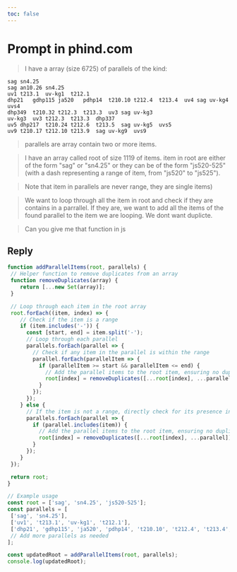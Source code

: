 ```yaml
---
toc: false
---
```


# Prompt in phind.com

> I have a array (size 6725) of parallels of the kind:

	sag	sn4.25						
	sag	an10.26	sn4.25					
	uv1	t213.1	uv-kg1	t212.1					
	dhp21	gdhp115	ja520	pdhp14	t210.10	t212.4	t213.4	uv4	sag	uv-kg4	uvs4									
	dhp349	t210.32	t212.3	t213.3	uv3	sag	uv-kg3											uv-kg3	uv3	t212.3	t213.3	dhp337				
	uv5	dhp217	t210.24	t212.6	t213.5	sag	uv-kg5	uvs5						
	uv9	t210.17	t212.10	t213.9	sag	uv-kg9	uvs9

> parallels are array contain two or more items.

> I have an array called root of size 1119 of items. item in root are either of the form "sag" or "sn4.25" or they can be of the form "js520-525" (with a dash representing a range of item, from "js520" to "js525"). 

> Note that item in parallels are never range, they are single items)

> We want to loop through all the item in root and check if they are contains in a parrallel. If they are,  we want to add all the items of the found parallel to the item we are looping. We dont want duplicte. 

> Can you give me that function in js

## Reply

```js echo run=false
function addParallelItems(root, parallels) {
 // Helper function to remove duplicates from an array
 function removeDuplicates(array) {
    return [...new Set(array)];
 }

 // Loop through each item in the root array
 root.forEach((item, index) => {
    // Check if the item is a range
    if (item.includes('-')) {
      const [start, end] = item.split('-');
      // Loop through each parallel
      parallels.forEach(parallel => {
        // Check if any item in the parallel is within the range
        parallel.forEach(parallelItem => {
          if (parallelItem >= start && parallelItem <= end) {
            // Add the parallel items to the root item, ensuring no duplicates
            root[index] = removeDuplicates([...root[index], ...parallel]);
          }
        });
      });
    } else {
      // If the item is not a range, directly check for its presence in parallels
      parallels.forEach(parallel => {
        if (parallel.includes(item)) {
          // Add the parallel items to the root item, ensuring no duplicates
          root[index] = removeDuplicates([...root[index], ...parallel]);
        }
      });
    }
 });

 return root;
}

// Example usage
const root = ['sag', 'sn4.25', 'js520-525'];
const parallels = [
 ['sag', 'sn4.25'],
 ['uv1', 't213.1', 'uv-kg1', 't212.1'],
 ['dhp21', 'gdhp115', 'ja520', 'pdhp14', 't210.10', 't212.4', 't213.4', 'uv4', 'sag', 'uv-kg4', 'uvs4'],
 // Add more parallels as needed
];

const updatedRoot = addParallelItems(root, parallels);
console.log(updatedRoot);
```